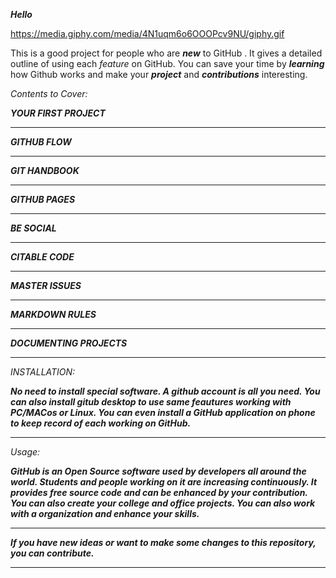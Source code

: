 **_Hello_**

https://media.giphy.com/media/4N1uqm6o6OOOPcv9NU/giphy.gif

This is a good project for people who are **_new_** to GitHub . It gives a detailed outline of using each *feature* on GitHub. You can save your time by **_learning_** how Github works and make your **_project_** and **_contributions_** interesting.

_Contents to Cover:_

**_YOUR FIRST PROJECT_**
_____________________________________________________________________
**_GITHUB FLOW_**
______________________________________________________________________
**_GIT HANDBOOK_**
______________________________________________________________________
**_GITHUB PAGES_**
______________________________________________________________________
**_BE SOCIAL_**
______________________________________________________________________
**_CITABLE CODE_**
______________________________________________________________________
**_MASTER ISSUES_**
______________________________________________________________________
**_MARKDOWN RULES_**
______________________________________________________________________
**_DOCUMENTING PROJECTS_**
______________________________________________________________________


_INSTALLATION:_

**_No need to install special software. A github account is all you need. You can also install gitub desktop to use same feautures working with PC/MACos or Linux. You can even install a GitHub application on phone to keep record of each working on GitHub._**
________________________________________________________________________________________________________________________________________________________________________________

_Usage:_

**_GitHub is an Open Source software used by developers all around the world. Students and people working on it are increasing continuously. It provides free source code and can be enhanced by your contribution. You can also create your college and office projects. You can also work with a organization and enhance your skills._**

_________________________________________________________________________________________________________________________________________________________________________________

**_If you have new ideas or want to make some changes to this repository, you can contribute._**
_________________________________________________________________________________________________________________________________________________________________________________
